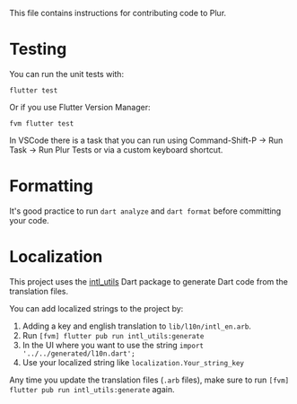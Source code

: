This file contains instructions for contributing code to Plur.

# Testing

You can run the unit tests with:
```
flutter test
```

Or if you use Flutter Version Manager:

```
fvm flutter test
```

In VSCode there is a task that you can run using Command-Shift-P -> Run Task -> Run Plur Tests or via a custom keyboard shortcut.

# Formatting

It's good practice to run `dart analyze` and `dart format` before committing your code.

# Localization

This project uses the [intl_utils](https://pub.dev/packages/intl_utils) Dart package to generate Dart code from the translation files. 


You can add localized strings to the project by:
1. Adding a key and english translation to `lib/l10n/intl_en.arb`.
2. Run `[fvm] flutter pub run intl_utils:generate`
3. In the UI where you want to use the string `import '../../generated/l10n.dart';`
4. Use your localized string like `localization.Your_string_key`

Any time you update the translation files (`.arb` files), make sure to run `[fvm] flutter pub run intl_utils:generate` again.